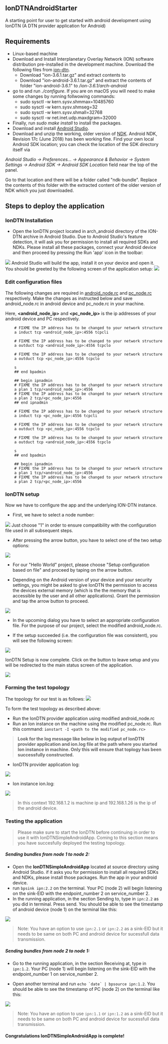 ## IonDTNAndroidStarter
A starting point for user to get started with android development using IonDTN (A DTN provider application for Android)

## Requirements
- Linux-based machine
- Download and Install Interplanetary Overlay Network (ION) software distribution pre-installed in the development machine. Download the following files from [ion-dtn].
    - Download "ion-3.6.1.tar.gz" and extract contents to *<path>*
    - Download "ion-android-3.6.1.tar.gz" and extract the contents of folder "ion-android-3.6.1" to *<path>/ion-3.6.1/arch-android*
- go to *<path>* and run *./configure*. If you are on macOS you will need to make some changes by running follwowing commands:
    - 	sudo sysctl -w kern.sysv.shmmax=10485760
    - 	sudo sysctl -w kern.sysv.shmseg=32
    - 	sudo sysctl -w kern.sysv.shmall=32768 
    - 	sudo sysctl -w net.inet.udp.maxdgram=32000
- Finally, run *sudo make install* to install the packages.
- Download and install [Android Studio].
- Download and unzip the working, older version of [NDK]. Android NDK, Revision 17c (June 2018) has been working fine. Find your own local Android SDK location; you can check the location of the SDK directory itself via

*Android Studio -> Preferences... -> Appearance & Behavior -> System Settings -> Android SDK -> Android SDK Location* field near the top of the panel.

Go to that location and there will be a folder called "ndk-bundle". Replace the contents of this folder with the extracted content of the older version of NDK which you just downloaded.

## Steps to deploy the application
### IonDTN Installation
- Open the IonDTN project located in arch_android directory of the ION-DTN archive in Android Studio. Due to Android Studio's feature detection, it will ask you for permission to install all required SDKs and NDKs. Please install all these packages, connect your Android device and then proceed by pressing the Run 'app' icon in the toolbar:
<img src = "./resources/run_app.png">
Android Studio will build the app, install it on your device and open it.
You should be greeted by the following screen of the application setup:
<img src="./resources/ion_dtn_setup_welcome.png">

### Edit configuration files
The following changes are required in [android_node.rc] and [pc_node.rc] respectively. Make the changes as instructed below and save android_node.rc in android device and pc_node.rc in your machine. 

Here, **<android_node_ip>** and **<pc_node_ip>** is the ip addresses of your android device and PC respectively.
```
    # FIXME the IP address has to be changed to your network structure
    a induct tcp <android_node_ip>:4556 tcpcli

    # FIXME the IP address has to be changed to your network structure
    a outduct tcp <android_node_ip>:4556 tcpclo

    # FIXME the IP address has to be changed to your network structure
    a outduct tcp <pc_node_ip>:4556 tcpclo

    s
    ## end bpadmin

    ## begin ipnadmin
    # FIXME the IP address has to be changed to your network structure
    a plan 1 tcp/<android_node_ip>:4556
    # FIXME the IP address has to be changed to your network structure
    a plan 2 tcp/<pc_node_ip>:4556
    ## end ipnadmin
```
```
    # FIXME the IP address has to be changed to your network structure
    a induct tcp <pc_node_ip>:4556 tcpcli

    # FIXME the IP address has to be changed to your network structure
    a outduct tcp <pc_node_ip>:4556 tcpclo

    # FIXME the IP address has to be changed to your network structure
    a outduct tcp <android_node_ip>:4556 tcpclo

    s
    ## end bpadmin

    ## begin ipnadmin
    # FIXME the IP address has to be changed to your network structure
    a plan 1 tcp/<android_node_ip>:4556
    # FIXME the IP address has to be changed to your network structure
    a plan 2 tcp/<pc_node_ip>:4556
```
### IonDTN setup
Now we have to configure the app and the underlying ION-DTN instance.

- First, we have to select a node number:
<img src="./resources/ion_dtn_setup_node_number.png">
Just choose "1" in order to ensure compatibility with the configuration file used in all subsequent steps.

- After pressing the arrow button, you have to select one of the two setup options:
<img src="./resources/ion_dtn_setup_init_selection.png">

- For our "Hello World" project, please choose "Setup configuration based on file" and proceed by taping on the arrow button.

- Depending on the Android version of your device and your security settings, you might be asked to give IonDTN the permission to access the devices external memory (which is the the memory that is accessible by the user and all other applications). Grant the permission and tap the arrow button to proceed.
<img src="./resources/ion_dtn_setup_select_path.png">

- In the upcoming dialog you have to select an appropriate configuration file. For the purpose of our project, select the modified android_node.rc.

- If the setup succeeded (i.e. the configuration file was consistent), you will see the following screen:
<img src="./resources/ion_dtn_setup_complete.png">

IonDTN Setup is now complete. Click on the button to leave setup and you will be redirected to the main status screen of the application.

<img src="./resources/ion_dtn_status_fragment.png">

### Forming the test topology
The topology for our test is as follows:
<img src = "./resources/topology_hello_world.png">



To form the test topology as described above:
- Run the IonDTN provider application using modified android_node.rc
- Run an Ion instance on the machine using the modified pc_node.rc. Run this command:
    ```ionstart -I <path to the modified pc_node.rc>```


> **Look for the log message like below in log output of IonDTN provider application and ion.log file at the path where you started Ion instance in machine. Only this will ensure that toplogy has been successfully constructed.**
   - IonDTN provider application log:

   <img src= "./resources/IonDTN_log.png">

   - Ion instance ion.log:

   <img src = "./resources/terminal_log.png">

> In this context 192.168.1.2 is machine ip and 192.168.1.26 is the ip of the android device.

### Testing the application
> Please make sure to start the IonDTN before continuing in order to use it with IonDTNSimpleAndroidApp.
> Coming to this section means you have succesfully deployed the testing topology.
##### Sending bundles from node 1 to node 2:
- Open the **IonDTNSimpleAndroidApp** located at source directory using Android Studio. if it asks you for permission to install all required SDKs and NDKs, please install those packages. Run the app in your android device.
- run ```bpsink ipn:2.2``` on the terminal. Your PC (node 2) will begin listening on the sink-EID with the endpoint_number 2 on service_number 2.
- In the running application, in the section Sending to, type in ```ipn:2.2``` as you did in terminal. Press send. You should be able to see the timestamp of android device (node 1) on the terminal like this:

<img src = "./resources/terminal_output.png">

> Note: You have an option to use ```ipn:2.1``` or ```ipn:2.2``` as a sink-EID but it needs to be same on both PC and android device for sucessfull data transmission.

##### Sending bundles from node 2 to node 1:
- Go to the running application, in the section Receiving at, type in ```ipn:1.2```. Your PC (node 1) will begin listening on the sink-EID with the endpoint_number 1 on service_number 2.

- Open another terminal and run ```echo `date` | bpsource ipn:1.2```. You should be able to see the timestamp of PC (node 2) on the terminal like this:

<img src = "./resources/application_output.png">

> Note: You have an option to use ```ipn:1.1``` or ```ipn:1.2``` as a sink-EID but it needs to be same on both PC and android device for sucessfull data transmission.
    
#### Congratulations IonDTNSimpleAndroidApp is complete!





[Android Studio]: https://developer.android.com/studio/
[NDK]: https://developer.android.com/ndk/downloads/older_releases
[ion-dtn]: https://sourceforge.net/projects/ion-dtn/files/
[android_node.rc]: ./resources/code/android_node.rc
[pc_node.rc]: ./resources/code/pc_node.rc
